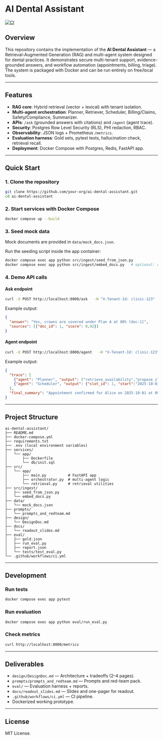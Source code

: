 # AI Dental Assistant

[![CI](https://github.com/your-org/ai-dental-assistant/actions/workflows/ci.yml/badge.svg)](https://github.com/your-org/ai-dental-assistant/actions)

## Overview

This repository contains the implementation of the **AI Dental Assistant** — a Retrieval-Augmented Generation (RAG) and multi-agent system designed for dental practices. It demonstrates secure multi-tenant support, evidence-grounded answers, and workflow automation (appointments, billing, triage). The system is packaged with Docker and can be run entirely on free/local tools.

---

## Features

* **RAG core**: Hybrid retrieval (vector + lexical) with tenant isolation.
* **Multi-agent orchestration**: Planner, Retriever, Scheduler, Billing/Claims, Safety/Compliance, Summarizer.
* **APIs**: `/ask` (grounded answers with citations) and `/agent` (agent trace).
* **Security**: Postgres Row Level Security (RLS), PHI redaction, RBAC.
* **Observability**: JSON logs + Prometheus `/metrics`.
* **Evaluation harness**: Gold sets, pytest tests, hallucination check, retrieval recall.
* **Deployment**: Docker Compose with Postgres, Redis, FastAPI app.

---

## Quick Start

### 1. Clone the repository

```bash
git clone https://github.com/your-org/ai-dental-assistant.git
cd ai-dental-assistant
```

### 2. Start services with Docker Compose

```bash
docker compose up --build
```

### 3. Seed mock data

Mock documents are provided in `data/mock_docs.json`.

Run the seeding script inside the app container:

```bash
docker compose exec app python src/ingest/seed_from_json.py
docker compose exec app python src/ingest/embed_docs.py   # optional: compute embeddings
```

### 4. Demo API calls

#### Ask endpoint

```bash
curl -X POST http://localhost:8000/ask   -H "X-Tenant-Id: clinic-123"   -d '{"query":"Does Plan A cover crowns?","role":"staff"}'
```

Example output:

```json
{
  "answer": "Yes, crowns are covered under Plan A at 80% [doc:1]",
  "sources": [{"doc_id": 1, "score": 0.92}]
}
```

#### Agent endpoint

```bash
curl -X POST http://localhost:8000/agent   -H "X-Tenant-Id: clinic-123"   -H "patient-name: Alice"   -d '{"task":"Book appointment for Oct 1, 9am"}'
```

Example output:

```json
{
  "trace": [
    {"agent": "Planner", "output": ["retrieve_availability","propose_slot","confirm"]},
    {"agent": "Scheduler", "output": {"slot_id": 1, "start":"2025-10-01T09:00:00+08:00","status":"confirmed"}}
  ],
  "final_summary": "Appointment confirmed for Alice on 2025-10-01 at 09:00."
}
```

---

## Project Structure

```
ai-dental-assistant/
├── README.md
├── docker-compose.yml
├── requirements.txt
├── .env (local environment variables)
├── services/
│   └── app/
│       ├── Dockerfile
│       └── db/init.sql
├── src/
│   └── app/
│       ├── main.py          # FastAPI app
│       ├── orchestrator.py  # multi-agent logic
│       └── retrieval.py     # retrieval utilities
├── src/ingest/
│   ├── seed_from_json.py
│   └── embed_docs.py
├── data/
│   └── mock_docs.json
├── prompts/
│   └── prompts_and_redteam.md
├── design/
│   └── DesignDoc.md
├── docs/
│   └── readout_slides.md
├── eval/
│   ├── gold.json
│   ├── run_eval.py
│   ├── report.json
│   └── tests/test_eval.py
└── .github/workflows/ci.yml
```

---

## Development

### Run tests

```bash
docker compose exec app pytest
```

### Run evaluation

```bash
docker compose exec app python eval/run_eval.py
```

### Check metrics

```bash
curl http://localhost:8000/metrics
```

---

## Deliverables

* `design/DesignDoc.md` — Architecture + tradeoffs (2–4 pages).
* `prompts/prompts_and_redteam.md` — Prompts and red-team pack.
* `eval/` — Evaluation harness + reports.
* `docs/readout_slides.md` — Slides and one-pager for readout.
* `.github/workflows/ci.yml` — CI pipeline.
* Dockerized working prototype.

---

## License

MIT License.
